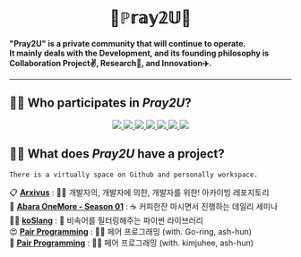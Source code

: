 <div align="center"><h1>🙏ℙ𝕣𝕒𝕪𝟚𝕌🙏</h1></div>

**"Pray2U" is a private community that will continue to operate.  
It mainly deals with the Development, and its founding philosophy is Collaboration Project✌️, Research📑, and Innovation✈️.**
  
---    
## 🙋‍♂️ Who participates in *Pray2U*?  

<div align="center">
    <a href="https://github.com/ash-hun" align="center">
      <img src=https://img.shields.io/badge/Ash_hun-000000?style=flat-square/>
    </a>
    <a href="https://github.com/MinsungKimDev" align="center">
      <img src=https://img.shields.io/badge/MinsungKimDev-7b00bd?style=flat-square/>
    </a>
    <a href="https://github.com/HS980924" align="center">
      <img src=https://img.shields.io/badge/HS980924-5e5858?style=flat-square/>
    </a>
    <a href="https://github.com/chaeha617" align="center">
      <img src=https://img.shields.io/badge/chaeha617-e67c7c?style=flat-square/>
    </a>
    <a href="https://github.com/Yurile72" align="center">
      <img src=https://img.shields.io/badge/Yurile72-ededed?style=flat-square/>
    </a>
    <a href="https://github.com/go-ring" align="center">
      <img src=https://img.shields.io/badge/goring-7dd600?style=flat-square/>
    </a>
    <a href="https://github.com/kimju-hee" align="center">
      <img src=https://img.shields.io/badge/kimjuhee-ed61e6?style=flat-square/>
    </a>
</div>

## 👩‍💻 What does *Pray2U* have a project?
`There is a virtually space on Github and personally workspace.`

📋 [**Arxivus**](https://github.com/Pray2U/Arxivus) : 👩‍💻 개발자의, 개발자에 의한, 개발자를 위한! 아카이빙 레포지토리  
🌈 [**Abara OneMore - Season 01**](https://github.com/Pray2U/AbaraOneMore) : ☕ 커피한잔 마시면서 진행하는 데일리 세미나  
👩‍💻 [**koSlang**](https://github.com/Pray2U/koSlang) : 🧉 비속어를 필터링해주는 파이썬 라이브러리  
😍 [**Pair Programming**](https://github.com/Pray2U/Pair2goring-ashhun) : 🐱‍🚀 페어 프로그래밍 (with. Go-ring, ash-hun)   
🥰 [**Pair Programming**](https://github.com/Pray2U/Pair2kimjuhee-ashhun) : 🐔🔥 페어 프로그래밍 (with. kimjuhee, ash-hun)

